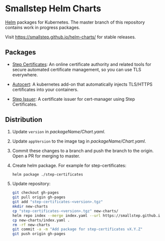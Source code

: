 # Smallstep Helm Charts

[Helm](https://helm.sh) packages for Kubernetes. The master branch of this
repository contains work in progress packages.

Visit https://smallstep.github.io/helm-charts/ for stable releases.

## Packages

* [Step Certificates](./step-certificates/README.md): An online certificate authority and
  related tools for secure automated certificate management, so you can use TLS
  everywhere.

* [Autocert](./autocert/README.md): A kubernetes add-on that automatically
  injects TLS/HTTPS certificates into your containers.

* [Step Issuer](./step-issuer/README.md): A certificate issuer for cert-manager
  using Step Certificates.

## Distribution

1. Update `version` in _packageName/Chart.yaml_.

2. Update `appVersion` to the image tag in _packageName/Chart.yaml_.

3. Commit these changes to a branch and push the branch to the origin. 
Open a PR for merging to master.

4. Create helm package. For example for step-certificates:

   ```sh
   helm package ./step-certificates
   ```

5. Update repository:

   ```sh
   git checkout gh-pages
   git pull origin gh-pages
   git add "step-certificates-<version>.tgz"
   mkdir new-charts
   cp "step-certificates-<version>.tgz" new-charts/
   helm repo index --merge index.yaml --url https://smallstep.github.io/helm-charts/ new-charts
   cp new-charts/index.yaml .
   rm -rf new-charts
   git commit -a -m "Add package for step-certificates vX.Y.Z"
   git push origin gh-pages
   ```
